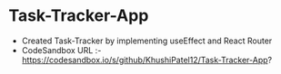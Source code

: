 # Task-Tracker-App
- Created Task-Tracker by implementing useEffect and React Router
- CodeSandbox URL :- https://codesandbox.io/s/github/KhushiPatel12/Task-Tracker-App?
